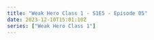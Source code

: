 ```yaml
---
title: "Weak Hero Class 1 - S1E5 - Episode 05"
date: 2023-12-10T15:01:10Z
series: ["Weak Hero Class 1"]
---
```



<mux-player stream-type="on-demand"
  src="https://kp3d-my.sharepoint.com/personal/ryoo_kp3d_onmicrosoft_com/_layouts/15/download.aspx?share=EQOrX55lp8lBiT9a5tEcS_sBTd9dlvV2bLLKhSjB4UQX6g" prefer-playback="mse" controls>
  </mux-player>
  
  
  <script src="https://cdn.jsdelivr.net/npm/@mux/mux-player"></script>
  
 <script type="application/ld+json">
 {
  "@context": "https://schema.org/",
  "@type": "VideoObject",
  "name": "Weak Hero Class 1 - S1E5 - Episode 05",
  "contentUrl": "https://stream.mux.com/Lt2aMXEH39LcsWz4I7NbNEe1PpKQWdFLKrb2y5qig5Y.m3u8",
  "thumbnailUrl": "https://www.themoviedb.org/t/p/original/aGuBIB79vDDQKcsQUIF5fa5P07b.jpg?width=314&fit_mode=preserve&time=25",
  "uploadDate": "2023-12-10T15:01:10Z",
}

</script>